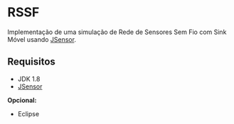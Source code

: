 # RSSF #

Implementação de uma simulação de Rede de Sensores Sem Fio com Sink Móvel usando [JSensor](https://joubertlimadotcomdotbr.wordpress.com/jsensor-a-high-performance-java-simulator-for-sensor-networks/).

## Requisitos ##

* JDK 1.8
* [JSensor](https://joubertlimadotcomdotbr.wordpress.com/jsensor-a-high-performance-java-simulator-for-sensor-networks/)

**Opcional:**
* Eclipse

